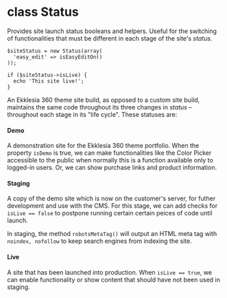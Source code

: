 # class Status

Provides site launch status booleans and helpers. Useful for the switching of functionalities that must be different in each stage of the site's _status_.

```
$siteStatus = new Status(array(
  'easy_edit' => isEasyEditOn()
));

if ($siteStatus->isLive) {
  echo 'This site live!';
}
```

An Ekklesia 360 theme site build, as opposed to a custom site build, maintains the 
same code throughout its three changes in _status_ – throughout each stage in its "life cycle". These statuses are:

#### Demo

A demonstration site for the Ekklesia 360 theme portfolio. When the property `isDemo` is true, we can make functionalities like the Color Picker accessible to the public when normally this is a function available only to logged-in users. Or, we can show purchase links and product information.

#### Staging

A copy of the demo site which is now on the customer's server, for futher development and use with the CMS. For this stage, we can add checks for `isLive == false` to postpone running certain certain peices of code until launch.

In staging, the method `robotsMetaTag()` will output an HTML meta tag with `noindex, nofollow` to keep search engines from indexing the site. 

#### Live

A site that has been launched into production. When `isLive == true`, we can enable functionality or show content that should have not been used in staging.
